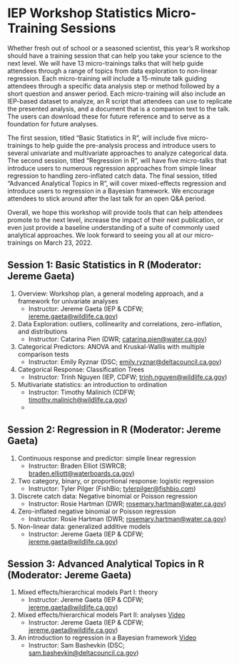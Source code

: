 # IEP Workshop Statistics Micro-Training Sessions

Whether fresh out of school or a seasoned scientist, this year’s R workshop should have a training session that can help you take your science to the next level. We will have 13 micro-trainings talks that will help guide attendees through a range of topics from data exploration to non-linear regression. Each micro-training will include a 15-minute talk guiding attendees through a specific data analysis step or method followed by a short question and answer period. Each micro-training will also include an IEP-based dataset to analyze, an R script that attendees can use to replicate the presented analysis, and a document that is a companion text to the talk. The users can download these for future reference and to serve as a foundation for future analyses. 

The first session, titled “Basic Statistics in R”, will include five micro-trainings to help guide the pre-analysis process and introduce users to several univariate and multivariate approaches to analyze categorical data. The second session, titled “Regression in R”, will have five micro-talks that introduce users to numerous regression approaches from simple linear regression to handling zero-inflated catch data. The final session, titled “Advanced Analytical Topics in R”, will cover mixed-effects regression and introduce users to regression in a Bayesian framework. We encourage attendees to stick around after the last talk for an open Q&A period. 

Overall, we hope this workshop will provide tools that can help attendees promote to the next level, increase the impact of their next publication, or even just provide a baseline understanding of a suite of commonly used analytical approaches. We look forward to seeing you all at our micro-trainings on March 23, 2022.

## Session 1: Basic Statistics in R (Moderator: Jereme Gaeta)

1.	Overview: Workshop plan, a general modeling approach, and a framework for univariate analyses
    -	Instructor: Jereme Gaeta (IEP & CDFW; jereme.gaeta@wildlife.ca.gov)
2.	Data Exploration: outliers, collinearity and correlations, zero-inflation, and distributions
    -	Instructor: Catarina Pien (DWR; catarina.pien@water.ca.gov)
3.	Categorical Predictors: ANOVA and Kruskal-Wallis with multiple comparison tests 
    -	Instructor: Emily Ryznar (DSC; emily.ryznar@deltacouncil.ca.gov)
4.	Categorical Response: Classification Trees
    -	Instructor: Trinh Nguyen (IEP, CDFW; trinh.nguyen@wildlife.ca.gov)
5.	Multivariate statistics: an introduction to ordination
    -	Instructor: Timothy Malinich (CDFW; timothy.malinich@wildlife.ca.gov)
    -	
## Session 2: Regression in R (Moderator: Jereme Gaeta)

1.	Continuous response and predictor: simple linear regression
    -	Instructor: Braden Elliot (SWRCB; braden.elliott@waterboards.ca.gov)
2.	Two category, binary, or proportional response: logistic regression 
    -	Instructor: Tyler Pilger (FishBio; tylerpilger@fishbio.com)
3.	Discrete catch data: Negative binomial or Poisson regression
    -	Instructor: Rosie Hartman (DWR; rosemary.hartman@water.ca.gov)
4.	Zero-inflated negative binomial or Poisson regression
    -	Instructor: Rosie Hartman (DWR; rosemary.hartman@water.ca.gov)
5.	Non-linear data: generalized additive models
    -	Instructor: Jereme Gaeta (IEP & CDFW; jereme.gaeta@wildlife.ca.gov)

## Session 3: Advanced Analytical Topics in R (Moderator: Jereme Gaeta)

1.	Mixed effects/hierarchical models Part I: theory
    -	Instructor: Jereme Gaeta (IEP & CDFW; jereme.gaeta@wildlife.ca.gov)
2.	Mixed effects/hierarchical models Part II: analyses [Video](https://drive.google.com/file/d/13hQtN_kJODJ6qYLk6O3jllJLA75J-UVh/view?usp=sharing)
    -	Instructor: Jereme Gaeta (IEP & CDFW; jereme.gaeta@wildlife.ca.gov)
3.	An introduction to regression in a Bayesian framework [Video](https://drive.google.com/file/d/19DVpW2BCdrYkoey8gjyi7kXWbYJz7nOS/view?usp=sharing)
    -	Instructor: Sam Bashevkin (DSC; sam.bashevkin@deltacouncil.ca.gov) 





